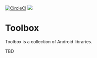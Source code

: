 [![CircleCI](https://circleci.com/gh/aidanvii7/toolbox.svg?style=svg)](https://circleci.com/gh/aidanvii7/toolbox)
[![](https://jitpack.io/v/aidanvii7/toolbox.svg)](https://jitpack.io/#aidanvii7/toolbox)


# Toolbox
Toolbox is a collection of Android libraries.

TBD
